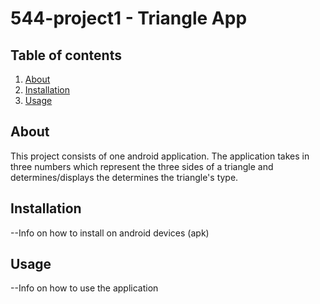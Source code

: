 # 544-project1 - Triangle App
## Table of contents
1. [About](#about)
2. [Installation](#installation)
3. [Usage](#usage)
## About
This project consists of one android application.
The application takes in three numbers which represent the three sides of a triangle and determines/displays the determines the triangle's type.
## Installation
--Info on how to install on android devices (apk)
## Usage
--Info on how to use the application
